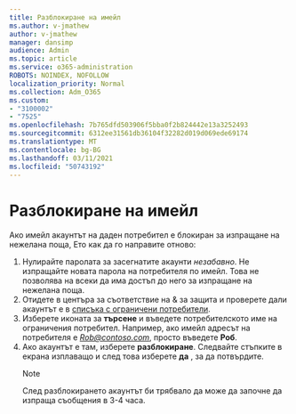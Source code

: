 ```yaml
---
title: Разблокиране на имейл
ms.author: v-jmathew
author: v-jmathew
manager: dansimp
audience: Admin
ms.topic: article
ms.service: o365-administration
ROBOTS: NOINDEX, NOFOLLOW
localization_priority: Normal
ms.collection: Adm_O365
ms.custom:
- "3100002"
- "7525"
ms.openlocfilehash: 7b765dfd503906f5bba0f2b824442e13a3252493
ms.sourcegitcommit: 6312ee31561db36104f32282d019d069ede69174
ms.translationtype: MT
ms.contentlocale: bg-BG
ms.lasthandoff: 03/11/2021
ms.locfileid: "50743192"
---
```

# <a name="unblock-email"></a>Разблокиране на имейл

Ако имейл акаунтът на даден потребител е блокиран за изпращане на нежелана поща, Ето как да го направите отново:

1. Нулирайте паролата за засегнатите акаунти *незабавно*. Не изпращайте новата парола на потребителя по имейл. Това не позволява на всеки да има достъп до него за изпращане на нежелана поща.
2. Отидете в центъра за съответствие на & за защита и проверете дали акаунтът е в [списъка с ограничени потребители](https://protection.office.com/#/restrictedusers).
3. Изберете иконата за **търсене** и въведете потребителското име на ограничения потребител. Например, ако имейл адресът на потребителя е *Rob@contoso.com*, просто въведете **Роб**.
4. Ако акаунтът е там, изберете **разблокиране**. Следвайте стъпките в екрана изплаващо и след това изберете **да** , за да потвърдите.  
    > [!NOTE]
    > След разблокирането акаунтът би трябвало да може да започне да изпраща съобщения в 3-4 часа.

